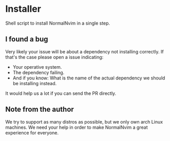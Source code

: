 # Installer
Shell script to install NormalNvim in a single step.

## I found a bug
Very likely your issue will be about a dependency not installing correctly. If that's the case please open a issue indicating:

* Your operative system.
* The dependency failing.
* And if you know: What is the name of the actual dependency we should be installing instead.

It would help us a lot if you can send the PR directly.

## Note from the author
We try to support as many distros as possible, but we only own arch Linux machines. We need your help in order to make NormalNvim a great experience for everyone.
